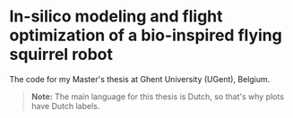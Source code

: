# 	In-silico modeling and flight optimization of a bio-inspired flying squirrel robot

The code for my Master's thesis at Ghent University (UGent), Belgium.

> **Note:**
> The main language for this thesis is Dutch, so that's why plots have Dutch labels.
